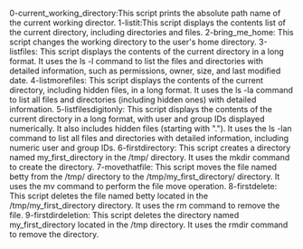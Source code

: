 0-current_working_directory:This script prints the absolute path name of the current working director.
1-listit:This script displays the contents list of the current directory, including directories and files.
2-bring_me_home: This script changes the working directory to the user's home directory.
3-listfiles: This script displays the contents of the current directory in a long format. It uses the ls -l command to list the files and directories with detailed information, such as permissions, owner, size, and last modified date.
4-listmorefiles: This script displays the contents of the current directory, including hidden files, in a long format. It uses the ls -la command to list all files and directories (including hidden ones) with detailed information.
5-listfilesdigitonly: This script displays the contents of the current directory in a long format, with user and group IDs displayed numerically. It also includes hidden files (starting with "."). It uses the ls -lan command to list all files and directories with detailed information, including numeric user and group IDs.
6-firstdirectory: This script creates a directory named my_first_directory in the /tmp/ directory. It uses the mkdir command to create the directory.
7-movethatfile: This script moves the file named betty from the /tmp/ directory to the /tmp/my_first_directory/ directory. It uses the mv command to perform the file move operation.
8-firstdelete: This script deletes the file named betty located in the /tmp/my_first_directory directory. It uses the rm command to remove the file.
9-firstdirdeletion: This script deletes the directory named my_first_directory located in the /tmp directory. It uses the rmdir command to remove the directory.
